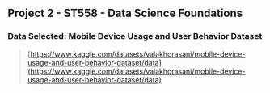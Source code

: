 ## Project 2 - ST558 - Data Science Foundations

### Data Selected: Mobile Device Usage and User Behavior Dataset
> [https://www.kaggle.com/datasets/valakhorasani/mobile-device-usage-and-user-behavior-dataset/data](https://www.kaggle.com/datasets/valakhorasani/mobile-device-usage-and-user-behavior-dataset/data)
